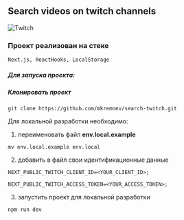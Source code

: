 ## Search videos on twitch channels
![Twitch](https://upload.wikimedia.org/wikipedia/commons/thumb/c/ce/Twitch_logo_2019.svg/1280px-Twitch_logo_2019.svg.png)

### Проект реализован на стеке

```
Next.js, ReactHooks, LocalStorage
```

##### Для запуска проекта:
##### Клонировать проект

```
git clone https://github.com/mkremnev/search-twitch.git
```

Для локальной разработки необходимо:

1. переименовать файл **env.local.example**

```
mv env.local.example env.local
```

2. добавить в файл свои идентификационные данные

```
NEXT_PUBLIC_TWITCH_CLIENT_ID=<YOUR_CLIENT_ID>;

NEXT_PUBLIC_TWITCH_ACCESS_TOKEN=<YOUR_ACCESS_TOKEN>;
```

3. запустить проект для локальной разработки

```
npm run dev
```

